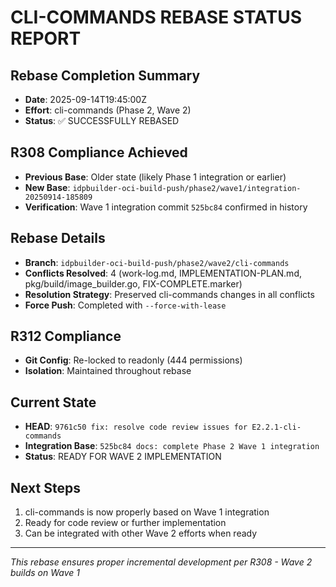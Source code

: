 # CLI-COMMANDS REBASE STATUS REPORT

## Rebase Completion Summary
- **Date**: 2025-09-14T19:45:00Z
- **Effort**: cli-commands (Phase 2, Wave 2)
- **Status**: ✅ SUCCESSFULLY REBASED

## R308 Compliance Achieved
- **Previous Base**: Older state (likely Phase 1 integration or earlier)
- **New Base**: `idpbuilder-oci-build-push/phase2/wave1/integration-20250914-185809`
- **Verification**: Wave 1 integration commit `525bc84` confirmed in history

## Rebase Details
- **Branch**: `idpbuilder-oci-build-push/phase2/wave2/cli-commands`
- **Conflicts Resolved**: 4 (work-log.md, IMPLEMENTATION-PLAN.md, pkg/build/image_builder.go, FIX-COMPLETE.marker)
- **Resolution Strategy**: Preserved cli-commands changes in all conflicts
- **Force Push**: Completed with `--force-with-lease`

## R312 Compliance
- **Git Config**: Re-locked to readonly (444 permissions)
- **Isolation**: Maintained throughout rebase

## Current State
- **HEAD**: `9761c50 fix: resolve code review issues for E2.2.1-cli-commands`
- **Integration Base**: `525bc84 docs: complete Phase 2 Wave 1 integration`
- **Status**: READY FOR WAVE 2 IMPLEMENTATION

## Next Steps
1. cli-commands is now properly based on Wave 1 integration
2. Ready for code review or further implementation
3. Can be integrated with other Wave 2 efforts when ready

---
*This rebase ensures proper incremental development per R308 - Wave 2 builds on Wave 1*